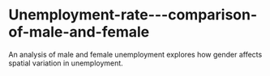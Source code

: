 # Unemployment-rate---comparison-of-male-and-female
An analysis of male and female unemployment explores how gender affects spatial variation in unemployment. 
